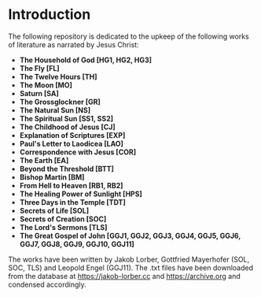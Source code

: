 # Introduction

The following repository is dedicated to the upkeep of the following works of literature as narrated by Jesus Christ:

* **The Household of God [HG1, HG2, HG3]**
* **The Fly [FL]**
* **The Twelve Hours [TH]**
* **The Moon [MO]**
* **Saturn [SA]**
* **The Grossglockner [GR]**
* **The Natural Sun [NS]**
* **The Spiritual Sun [SS1, SS2]**
* **The Childhood of Jesus [CJ]**
* **Explanation of Scriptures [EXP]**
* **Paul's Letter to Laodicea [LAO]**
* **Correspondence with Jesus [COR]**
* **The Earth [EA]**
* **Beyond the Threshold [BTT]**
* **Bishop Martin [BM]**
* **From Hell to Heaven [RB1, RB2]**
* **The Healing Power of Sunlight [HPS]**
* **Three Days in the Temple [TDT]**
* **Secrets of Life [SOL]**
* **Secrets of Creation [SOC]**
* **The Lord's Sermons [TLS]**
* **The Great Gospel of John [GGJ1, GGJ2, GGJ3, GGJ4, GGJ5, GGJ6, GGJ7, GGJ8, GGJ9, GGJ10, GGJ11]**

The works have been written by Jakob Lorber, Gottfried Mayerhofer (SOL, SOC, TLS) and Leopold Engel (GGJ11). The .txt files have been downloaded from the database at https://jakob-lorber.cc and https://archive.org and condensed accordingly.
